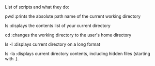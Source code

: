 List of scripts and what they do:

pwd :prints the absolute path name of the current working directory

ls :displays the contents list of your current directory

cd :changes the working directory to the user's home directory

ls -l :displays current directory on a long format

ls -la :displays current directory contents, including hidden files (starting with .). 
